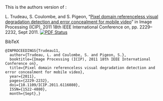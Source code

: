 This is the authors version of :

L. Trudeau, S. Coulombe, and S. Pigeon, “[Pixel domain referenceless visual degradation
detection and error concealment for mobile video](https://www.sharelatex.com/github/repos/luctrudeau/PixelDomainDetectionAndConcealment/builds/latest/output.pdf)” in Image Processing (ICIP), 2011 18th
IEEE International Conference on, pp. 2229–2232, Sept 2011. [![PDF Status](https://www.sharelatex.com/github/repos/luctrudeau/PixelDomainDetectionAndConcealment/builds/latest/badge.svg)](https://www.sharelatex.com/github/repos/luctrudeau/PixelDomainDetectionAndConcealment/builds/latest/output.pdf)

BibTeX
```
@INPROCEEDINGS{Trudeau11, 
  author={Trudeau, L. and Coulombe, S. and Pigeon, S.}, 
  booktitle={Image Processing (ICIP), 2011 18th IEEE International Conference on}, 
  title={Pixel domain referenceless visual degradation detection and error concealment for mobile video}, 
  year={2011}, 
  pages={2229-2232}, 
  doi={10.1109/ICIP.2011.6116080}, 
  ISSN={1522-4880}, 
  month={Sept},}
```
